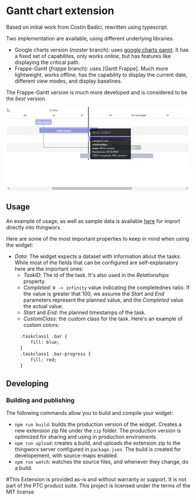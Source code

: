 # Gantt chart extension

Based on initial work from Costin Badici, rewritten using typescript.

Two implementation are available, using different underlying libraries.

* Google charts version (_master_ branch): uses [google charts gannt](https://developers.google.com/chart/interactive/docs/gallery/ganttchart). It has a fixed set of capabilites, only works *online*, but has features like displaying the critical path.
* Frappe-Gantt (_frappe_ branch): uses [Gantt Frappe]. Much more lightweight, works offline, has the capability to display the current date, different view modes, and display baselines.

The Frappe-Gantt version is much more developed and is considered to be the *best* version.

![Example](docs/GanttFrappe.png)

## Usage

An example of usage, as well as sample data is available [here](/docs/sample_entities.xml) for import directly into thingworx.

Here are some of the most important properties to keep in mind when using the widget:

* _Data_: The widget expects a dataset with information about the tasks. While most of the fields that can be configured are self-explanatory here are the important ones:
  * _TaskID_: The id of the task. It's also used in the _Relationships_ property.
  * _Completed_: `0 -> infinity` value indicating the completednes ratio. If the value is greater that 100, we assume the _Start_ and _End_ parameters represent the planned value, and the _Completed_ value the actual value.
  * _Start_ and _End_: the planned timestamps of the task.
  * _CustomClass_: the custom class for the task. Here's an example of custom colors:
  ```
    .taskclass1 .bar {
        fill: blue;
    }
    .taskclass1 .bar-progress {
        fill: red;
    }
  ```

## Developing

### Building and publishing

The following commands allow you to build and compile your widget:

* `npm run build`: builds the production version of the widget. Creates a new extension zip file under the `zip` folder. The production version is optimized for sharing and using in production enviroments.
* `npm run upload`: creates a build, and uploads the extension zip to the thingworx server configured in `package.json`. The build is created for developement, with source-maps enabled.
* `npm run watch`: watches the source files, and whenever they change, do a build.

#This Extension is provided as-is and without warranty or support. It is not part of the PTC product suite. This project is licensed under the terms of the MIT license
